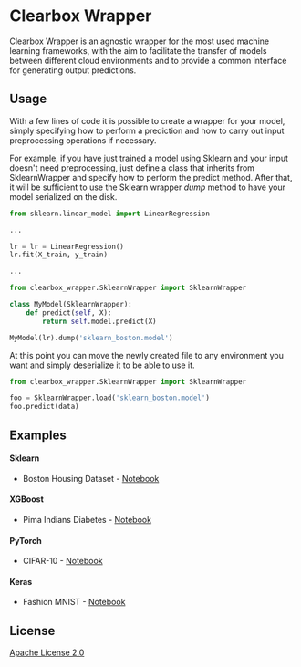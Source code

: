 # Clearbox Wrapper


Clearbox Wrapper is an agnostic wrapper for the most used machine learning frameworks, with the aim to facilitate the transfer of models between different cloud environments and to provide a common interface for generating output predictions.

## Usage

With a few lines of code it is possible to create a wrapper for your model, simply specifying how to perform a prediction and how to carry out input preprocessing operations if necessary.

For example, if you have just trained a model using Sklearn and your input doesn't need preprocessing, just define a class that inherits from SklearnWrapper and specify how to perform the predict method. After that, it will be sufficient to use the Sklearn wrapper _dump_ method to have your model serialized on the disk.


```python
from sklearn.linear_model import LinearRegression

...

lr = lr = LinearRegression()
lr.fit(X_train, y_train)

...

from clearbox_wrapper.SklearnWrapper import SklearnWrapper

class MyModel(SklearnWrapper):
    def predict(self, X):
        return self.model.predict(X)

MyModel(lr).dump('sklearn_boston.model')
```

At this point you can move the newly created file to any environment you want and simply deserialize it to be able to use it.

```python
from clearbox_wrapper.SklearnWrapper import SklearnWrapper

foo = SklearnWrapper.load('sklearn_boston.model')
foo.predict(data)
```

## Examples

#### Sklearn

* Boston Housing Dataset - [Notebook](https://github.com/Clearbox-AI/clearbox-wrapper/blob/master/examples/sklearn/sklearn_boston_dataset.ipynb)

#### XGBoost

* Pima Indians Diabetes - [Notebook](https://github.com/Clearbox-AI/clearbox-wrapper/blob/master/examples/xgboost/xgboost_diabetes_dataset.ipynb)

#### PyTorch

* CIFAR-10 - [Notebook](https://github.com/Clearbox-AI/clearbox-wrapper/blob/master/examples/pytorch/pytorch_cifar10_dataset.ipynb)

#### Keras

* Fashion MNIST - [Notebook](https://github.com/Clearbox-AI/clearbox-wrapper/blob/master/examples/keras/keras_fashion_mnist_dataset.ipynb)

## License

[Apache License 2.0](https://github.com/Clearbox-AI/clearbox-wrapper/blob/master/LICENSE)
